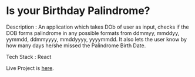 # Is your Birthday Palindrome?

Description : An application which takes DOb of user as input, checks if the DOB forms palindrome in any possible formats from ddmmyy, mmddyy, yymmdd, ddmmyyyy, mmddyyyy, yyyymmdd. It also lets the user know by how many days he/she missed the Palindrome Birth Date.

Tech Stack : React

Live Project is [here](https://nl3uju.csb.app/).
